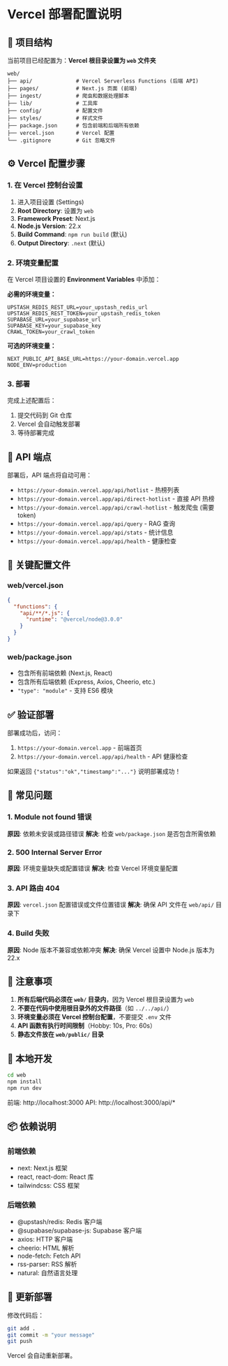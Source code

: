 # Vercel 部署配置说明

## 📁 项目结构

当前项目已经配置为：**Vercel 根目录设置为 `web` 文件夹**

```
web/
├── api/              # Vercel Serverless Functions (后端 API)
├── pages/            # Next.js 页面 (前端)
├── ingest/           # 爬虫和数据处理脚本
├── lib/              # 工具库
├── config/           # 配置文件
├── styles/           # 样式文件
├── package.json      # 包含前端和后端所有依赖
├── vercel.json       # Vercel 配置
└── .gitignore        # Git 忽略文件

```

## ⚙️ Vercel 配置步骤

### 1. 在 Vercel 控制台设置

1. 进入项目设置 (Settings)
2. **Root Directory**: 设置为 `web`
3. **Framework Preset**: Next.js
4. **Node.js Version**: 22.x
5. **Build Command**: `npm run build` (默认)
6. **Output Directory**: `.next` (默认)

### 2. 环境变量配置

在 Vercel 项目设置的 **Environment Variables** 中添加：

**必需的环境变量：**
```
UPSTASH_REDIS_REST_URL=your_upstash_redis_url
UPSTASH_REDIS_REST_TOKEN=your_upstash_redis_token
SUPABASE_URL=your_supabase_url
SUPABASE_KEY=your_supabase_key
CRAWL_TOKEN=your_crawl_token
```

**可选的环境变量：**
```
NEXT_PUBLIC_API_BASE_URL=https://your-domain.vercel.app
NODE_ENV=production
```

### 3. 部署

完成上述配置后：
1. 提交代码到 Git 仓库
2. Vercel 会自动触发部署
3. 等待部署完成

## 📡 API 端点

部署后，API 端点将自动可用：

- `https://your-domain.vercel.app/api/hotlist` - 热榜列表
- `https://your-domain.vercel.app/api/direct-hotlist` - 直接 API 热榜
- `https://your-domain.vercel.app/api/crawl-hotlist` - 触发爬虫 (需要 token)
- `https://your-domain.vercel.app/api/query` - RAG 查询
- `https://your-domain.vercel.app/api/stats` - 统计信息
- `https://your-domain.vercel.app/api/health` - 健康检查

## 🔧 关键配置文件

### web/vercel.json
```json
{
  "functions": {
    "api/**/*.js": {
      "runtime": "@vercel/node@3.0.0"
    }
  }
}
```

### web/package.json
- 包含所有前端依赖 (Next.js, React)
- 包含所有后端依赖 (Express, Axios, Cheerio, etc.)
- `"type": "module"` - 支持 ES6 模块

## ✅ 验证部署

部署成功后，访问：
1. `https://your-domain.vercel.app` - 前端首页
2. `https://your-domain.vercel.app/api/health` - API 健康检查

如果返回 `{"status":"ok","timestamp":"..."}` 说明部署成功！

## 🐛 常见问题

### 1. Module not found 错误
**原因**: 依赖未安装或路径错误
**解决**: 检查 `web/package.json` 是否包含所需依赖

### 2. 500 Internal Server Error
**原因**: 环境变量缺失或配置错误
**解决**: 检查 Vercel 环境变量配置

### 3. API 路由 404
**原因**: `vercel.json` 配置错误或文件位置错误
**解决**: 确保 API 文件在 `web/api/` 目录下

### 4. Build 失败
**原因**: Node 版本不兼容或依赖冲突
**解决**: 确保 Vercel 设置中 Node.js 版本为 22.x

## 📝 注意事项

1. **所有后端代码必须在 `web/` 目录内**，因为 Vercel 根目录设置为 `web`
2. **不要在代码中使用根目录外的文件路径**（如 `../../api/`）
3. **环境变量必须在 Vercel 控制台配置**，不要提交 `.env` 文件
4. **API 函数有执行时间限制**（Hobby: 10s, Pro: 60s）
5. **静态文件放在 `web/public/` 目录**

## 🚀 本地开发

```bash
cd web
npm install
npm run dev
```

前端: http://localhost:3000
API: http://localhost:3000/api/*

## 📦 依赖说明

### 前端依赖
- next: Next.js 框架
- react, react-dom: React 库
- tailwindcss: CSS 框架

### 后端依赖
- @upstash/redis: Redis 客户端
- @supabase/supabase-js: Supabase 客户端
- axios: HTTP 客户端
- cheerio: HTML 解析
- node-fetch: Fetch API
- rss-parser: RSS 解析
- natural: 自然语言处理

## 🔄 更新部署

修改代码后：
```bash
git add .
git commit -m "your message"
git push
```

Vercel 会自动重新部署。
